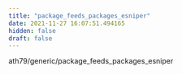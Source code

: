 ```yaml
---
title: "package_feeds_packages_esniper"
date: 2021-11-27 16:07:51.494165
hidden: false
draft: false
---
```


ath79/generic/package_feeds_packages_esniper


